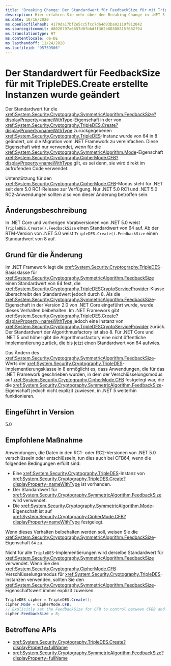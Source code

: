 ```yaml
---
title: 'Breaking Change: Der Standardwert für FeedbackSize für mit TripleDES.Create erstellte Instanzen wurde geändert'
description: Hier erfahren Sie mehr über den Breaking Change in .NET 5.0, bei dem der Standardwert für die Eigenschaft „FeedbackSize“ der TripleDES-Instanz, die von TripleDES.Create() zurückgegeben wird, von 64 in 8 geändert wird.
ms.date: 10/16/2020
ms.openlocfilehash: 4179da17bf2e5cc5fcc7d64d83ba92119f912042
ms.sourcegitcommit: d8020797a6657d0fbbdff362b80300815f682f94
ms.translationtype: HT
ms.contentlocale: de-DE
ms.lasthandoff: 11/24/2020
ms.locfileid: "95759506"
---
```

# <a name="default-feedbacksize-value-for-instances-created-by-tripledescreate-changed"></a>Der Standardwert für FeedbackSize für mit TripleDES.Create erstellte Instanzen wurde geändert

Der Standardwert für die <xref:System.Security.Cryptography.SymmetricAlgorithm.FeedbackSize?displayProperty=nameWithType>-Eigenschaft in der von <xref:System.Security.Cryptography.TripleDES.Create?displayProperty=nameWithType> zurückgegebenen <xref:System.Security.Cryptography.TripleDES>-Instanz wurde von 64 in 8 geändert, um die Migration vom .NET Framework zu vereinfachen. Diese Eigenschaft wird nur verwendet, wenn für die <xref:System.Security.Cryptography.SymmetricAlgorithm.Mode>-Eigenschaft <xref:System.Security.Cryptography.CipherMode.CFB?displayProperty=nameWithType> gilt, es sei denn, sie wird direkt im aufrufenden Code verwendet.

Unterstützung für den <xref:System.Security.Cryptography.CipherMode.CFB>-Modus steht für .NET seit dem 5.0 RC1-Release zur Verfügung. Nur .NET 5.0 RC1 und .NET 5.0 RC2-Anwendungen sollten also von dieser Änderung betroffen sein.

## <a name="change-description"></a>Änderungsbeschreibung

In .NET Core und vorherigen Vorabversionen von .NET 5.0 weist `TripleDES.Create().FeedbackSize` einen Standardwert von 64 auf. Ab der RTM-Version von .NET 5.0 weist `TripleDES.Create().FeedbackSize` einen Standardwert von 8 auf.

## <a name="reason-for-change"></a>Grund für die Änderung

Im .NET Framework legt die <xref:System.Security.Cryptography.TripleDES>-Basisklasse für <xref:System.Security.Cryptography.SymmetricAlgorithm.FeedbackSize> einen Standardwert von 64 fest, die <xref:System.Security.Cryptography.TripleDESCryptoServiceProvider>-Klasse überschreibt den Standardwert jedoch durch 8. Als die <xref:System.Security.Cryptography.SymmetricAlgorithm.FeedbackSize>-Eigenschaft in der Version 2.0 von .NET Core eingeführt wurde, wurde dieses Verhalten beibehalten. Im .NET Framework gibt <xref:System.Security.Cryptography.TripleDES.Create?displayProperty=nameWithType> jedoch eine Instanz von <xref:System.Security.Cryptography.TripleDESCryptoServiceProvider> zurück. Der Standardwert der Algorithmusfactory ist also 8. Für .NET Core und .NET 5 und höher gibt die Algorithmusfactory eine nicht öffentliche Implementierung zurück, die bis jetzt einen Standardwert von 64 aufwies.

Das Ändern des <xref:System.Security.Cryptography.SymmetricAlgorithm.FeedbackSize>-Werts der <xref:System.Security.Cryptography.TripleDES>-Implementierungsklasse in 8 ermöglicht es, dass Anwendungen, die für das .NET Framework geschrieben wurden, in dem der Verschlüsselungsmodus auf <xref:System.Security.Cryptography.CipherMode.CFB> festgelegt war, die die <xref:System.Security.Cryptography.SymmetricAlgorithm.FeedbackSize>-Eigenschaft jedoch nicht explizit zuwiesen, in .NET 5 weiterhin funktionieren.

## <a name="version-introduced"></a>Eingeführt in Version

5.0

## <a name="recommended-action"></a>Empfohlene Maßnahme

Anwendungen, die Daten in den RC1- oder RC2-Versionen von .NET 5.0 verschlüsseln oder entschlüsseln, tun dies auch bei CFB64, wenn die folgenden Bedingungen erfüllt sind:

- Eine <xref:System.Security.Cryptography.TripleDES>-Instanz von <xref:System.Security.Cryptography.TripleDES.Create?displayProperty=nameWithType> ist vorhanden.
- Der Standardwert für <xref:System.Security.Cryptography.SymmetricAlgorithm.FeedbackSize> wird verwendet.
- Die <xref:System.Security.Cryptography.SymmetricAlgorithm.Mode>-Eigenschaft ist auf <xref:System.Security.Cryptography.CipherMode.CFB?displayProperty=nameWithType> festgelegt.

Wenn dieses Verhalten beibehalten werden soll, weisen Sie die <xref:System.Security.Cryptography.SymmetricAlgorithm.FeedbackSize>-Eigenschaft `64` zu.

Nicht für alle `TripleDES`-Implementierungen wird derselbe Standardwert für <xref:System.Security.Cryptography.SymmetricAlgorithm.FeedbackSize> verwendet. Wenn Sie den <xref:System.Security.Cryptography.CipherMode.CFB>-Verschlüsselungsmodus für <xref:System.Security.Cryptography.TripleDES>-Instanzen verwenden, sollten Sie den <xref:System.Security.Cryptography.SymmetricAlgorithm.FeedbackSize>-Eigenschaftswert immer explizit zuweisen.

```csharp
TripleDES cipher = TripleDES.Create();
cipher.Mode = CipherMode.CFB;
// Explicitly set the FeedbackSize for CFB to control between CFB8 and CFB64.
cipher.FeedbackSize = 8;
```

## <a name="affected-apis"></a>Betroffene APIs

- <xref:System.Security.Cryptography.TripleDES.Create?displayProperty=fullName>
- <xref:System.Security.Cryptography.SymmetricAlgorithm.FeedbackSize?displayProperty=fullName>

<!--

### Affected APIs

- `M:System.Security.Cryptography.TripleDES.Create`
- `P:System.Security.Cryptography.SymmetricAlgorithm.FeedbackSize`

### Category

- Cryptography

-->
